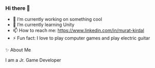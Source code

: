 ### Hi there 👋

- 🔭 I’m currently working on something cool
- 🌱 I’m currently learning Unity
- 📫 How to reach me: https://www.linkedin.com/in/murat-kirdal
- ⚡ Fun fact: I love to play computer games and play electric guitar

✨  About Me


I am a Jr. Game Developer


<!--
**muratkrdl/muratkrdl** is a ✨ _special_ ✨ repository because its `README.md` (this file) appears on your GitHub profile.

Here are some ideas to get you started:

